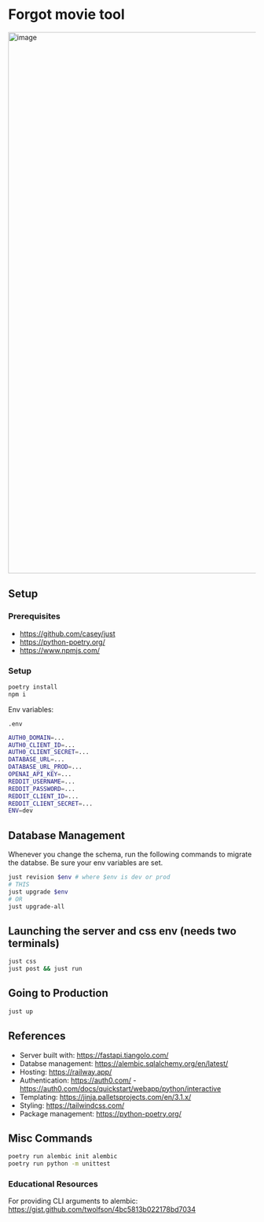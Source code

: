 # Forgot movie tool

<img width="1099" alt="image" src="https://github.com/thornewolf/whats-that-movie/assets/16554266/866cab0f-47e0-480b-820f-fbb3b196e170">

## Setup

### Prerequisites

- https://github.com/casey/just
- https://python-poetry.org/
- https://www.npmjs.com/

### Setup

```bash
poetry install
npm i
```

Env variables:

`.env`

```bash
AUTH0_DOMAIN=...
AUTH0_CLIENT_ID=...
AUTH0_CLIENT_SECRET=...
DATABASE_URL=...
DATABASE_URL_PROD=...
OPENAI_API_KEY=...
REDDIT_USERNAME=...
REDDIT_PASSWORD=...
REDDIT_CLIENT_ID=...
REDDIT_CLIENT_SECRET=...
ENV=dev
```

## Database Management

Whenever you change the schema, run the following commands to migrate the databse. Be sure your env variables are set.

```bash
just revision $env # where $env is dev or prod
# THIS
just upgrade $env
# OR
just upgrade-all
```

## Launching the server and css env (needs two terminals)

```bash
just css
just post && just run
```

## Going to Production

```bash
just up
```

## References

- Server built with: https://fastapi.tiangolo.com/
- Databse management: https://alembic.sqlalchemy.org/en/latest/
- Hosting: https://railway.app/
- Authentication: https://auth0.com/ - https://auth0.com/docs/quickstart/webapp/python/interactive
- Templating: https://jinja.palletsprojects.com/en/3.1.x/
- Styling: https://tailwindcss.com/
- Package management: https://python-poetry.org/

## Misc Commands

```bash
poetry run alembic init alembic
poetry run python -m unittest
```

### Educational Resources

For providing CLI arguments to alembic: https://gist.github.com/twolfson/4bc5813b022178bd7034
